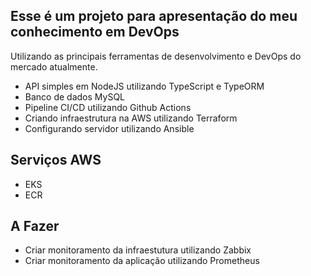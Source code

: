 ## Esse é um projeto para apresentação do meu conhecimento em DevOps
Utilizando as principais ferramentas de desenvolvimento e DevOps do mercado atualmente.

- API simples em NodeJS utilizando TypeScript e TypeORM
- Banco de dados MySQL
- Pipeline CI/CD utilizando Github Actions
- Criando infraestrutura na AWS utilizando Terraform
- Configurando servidor utilizando Ansible

## Serviços AWS
- EKS
- ECR

## A Fazer
- Criar monitoramento da infraestutura utilizando Zabbix
- Criar monitoramento da aplicação utilizando Prometheus
